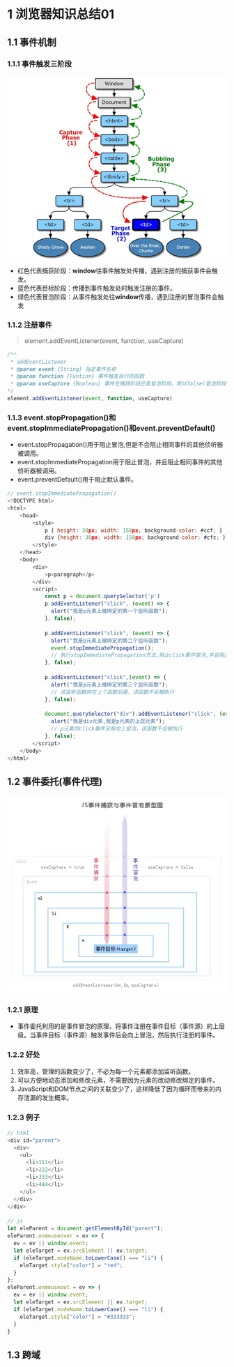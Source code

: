 # 1 浏览器知识总结01

## 1.1 事件机制

### 1.1.1 事件触发三阶段

![js_event](./img/js_event-process.png)

- 红色代表捕获阶段：**window**往事件触发处传播，遇到注册的捕获事件会触发。
- 蓝色代表目标阶段：传播到事件触发处时触发注册的事件。
- 绿色代表冒泡阶段：从事件触发处往**window**传播，遇到注册的冒泡事件会触发

### 1.1.2 注册事件

> element.addEventListener(event, function, useCapture)

```js
/**
 * addEventListener
 * @param event {String} 指定事件名称
 * @param function {Funtion} 事件触发执行的函数
 * @param useCapture {Boolean} 事件在捕获阶段还是冒泡阶段，默认false(冒泡阶段)
*/
element.addEventListener(event, function, useCapture)
```

### 1.1.3 event.stopPropagation()和event.stopImmediatePropagation()和event.preventDefault()

- event.stopPropagation()用于阻止冒泡,但是不会阻止相同事件的其他侦听器被调用。
- event.stopImmediatePropagation用于阻止冒泡，并且阻止相同事件的其他侦听器被调用。
- event.preventDefault()用于阻止默认事件。

```js
// event.stopImmediatePropagation()
<!DOCTYPE html>
<html>
    <head>
        <style>
            p { height: 30px; width: 150px; background-color: #ccf; }
            div {height: 30px; width: 150px; background-color: #cfc; }
        </style>
    </head>
    <body>
        <div>
            <p>paragraph</p>
        </div>
        <script>
            const p = document.querySelector('p')
            p.addEventListener("click", (event) => {
              alert("我是p元素上被绑定的第一个监听函数");
            }, false);

            p.addEventListener("click", (event) => {
              alert("我是p元素上被绑定的第二个监听函数");
              event.stopImmediatePropagation();
              // 执行stopImmediatePropagation方法,阻止click事件冒泡,并且阻止p元素上绑定的其他click事件的事件监听函数的执行.
            }, false);

            p.addEventListener("click",(event) => {
              alert("我是p元素上被绑定的第三个监听函数");
              // 该监听函数排在上个函数后面，该函数不会被执行
            }, false);

            document.querySelector("div").addEventListener("click", (event) => {
              alert("我是div元素,我是p元素的上层元素");
              // p元素的click事件没有向上冒泡，该函数不会被执行
            }, false);
        </script>
    </body>
</html>
```

## 1.2 事件委托(事件代理)

![event_proxy](./img/event_proxy.webp)

### 1.2.1 原理

- 事件委托利用的是事件冒泡的原理，将事件注册在事件目标（事件源）的上层级。当事件目标（事件源）触发事件后会向上冒泡，然后执行注册的事件。

### 1.2.2 好处

1. 效率高，管理的函数变少了，不必为每一个元素都添加监听函数。
2. 可以方便地动态添加和修改元素，不需要因为元素的改动修改绑定的事件。
3. JavaScript和DOM节点之间的关联变少了，这样降低了因为循环而带来的内存泄漏的发生概率。

### 1.2.3 例子

```js
// html
<div id="parent">
  <div>
    <ul>
      <li>111</li>
      <li>222</li>
      <li>333</li>
      <li>444</li>
    </ul>
  </div>
</div>

// js
let eleParent = document.getElementById("parent");
eleParent.onmouseover = ev => {
  ev = ev || window.event;
  let eleTarget = ev.srcElement || ev.target;
  if (eleTarget.nodeName.toLowerCase() === "li") {
    eleTarget.style["color"] = "red";
  }
};
eleParent.onmouseout = ev => {
  ev = ev || window.event;
  let eleTarget = ev.srcElement || ev.target;
  if (eleTarget.nodeName.toLowerCase() === "li") {
    eleTarget.style["color"] = "#333333";
  }
}
```

## 1.3 跨域
